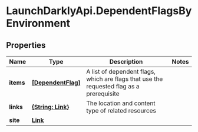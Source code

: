 # LaunchDarklyApi.DependentFlagsByEnvironment

## Properties

Name | Type | Description | Notes
------------ | ------------- | ------------- | -------------
**items** | [**[DependentFlag]**](DependentFlag.md) | A list of dependent flags, which are flags that use the requested flag as a prerequisite | 
**links** | [**{String: Link}**](Link.md) | The location and content type of related resources | 
**site** | [**Link**](Link.md) |  | 


